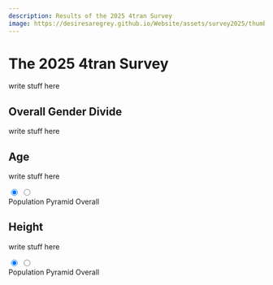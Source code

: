 ```yaml
---
description: Results of the 2025 4tran Survey 
image: https://desiresaregrey.github.io/Website/assets/survey2025/thumb.png
---
```

<script src="https://cdn.jsdelivr.net/npm/apexcharts"></script>
<script src="../4transurvey2025.js?1"></script>
<!-- js is gonna make me 41 -->

# The 2025 4tran Survey

write stuff here

## Overall Gender Divide

write stuff here

<div class="charts-grid">
  <div>
    <div id="gender-overall-binary"></div>
    <script>createPieChart("gender-overall-binary", "gender_binary.json", true)</script>
  </div>

  <div>
    <div id="gender-overall"></div>
    <script>createPieChart("gender-overall", "gender.json")</script>
  </div>
</div>

## Age

write stuff here  

<div class="chart-set">
  <input id="age-a" class="vh" type="radio" name="view-age" checked>
  <input id="age-b" class="vh" type="radio" name="view-age">
  
  <div class="chart-stack">
    <div id="age-capped-pop-pyramid" class="chart-layer layer-a"></div>
    <div id="age-capped-overall" class="chart-layer layer-b"></div>
  </div>
  <script>
    createPopPyramidChart("age-capped-pop-pyramid", "age_capped_pop_pyramid.json", "Age (Population Pyramid)");
    createBarChart("age-capped-overall", "age_capped_reversed.json", "Age (Overall)");
  </script>
  <div class="toggle">
    <label for="age-a" class="noselect">Population Pyramid</label>
    <label for="age-b" class="noselect">Overall</label>
  </div>
</div>

 <div id="under18"></div>
<script>
    createRatioBarChart("under18", "under18.json", "Under 18", [], ["#7B61FF", "#00E0B8"]);
</script>

## Height

write stuff here

<div class="chart-set">
  <input id="height-a" class="vh" type="radio" name="view-height" checked>
  <input id="height-b" class="vh" type="radio" name="view-height">
  
  <div class="chart-stack">
    <div id="height-pop-pyramid" class="chart-layer layer-a"></div>
    <div id="height-overall" class="chart-layer layer-b"></div>
  </div>
  <script>
    createBarChart("height-overall", "height_reversed.json", "Height (Overall)");
    createPopPyramidChart("height-pop-pyramid", "height_reversed_pop_pyramid.json", "Height (Population Pyramid)");
  </script>
  <div class="toggle">
    <label for="height-a" class="noselect">Population Pyramid</label>
    <label for="height-b" class="noselect">Overall</label>
  </div>
</div>